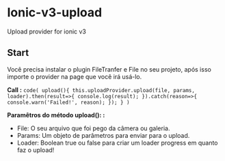 # Ionic-v3-upload
Upload provider for ionic v3

## Start ##
Você precisa instalar o plugin FileTranfer e File no seu projeto, após isso importe o provider na page que você irá usá-lo.


**Call :**
`code(
    upload(){
      this.uploadProvider.upload(file, params, loader).then(result=>{
        console.log(result);
      }).catch(reason=>{
        console.warn('Failed!', reason);
      });
    }
)`

**Paramêtros do método upload(): :**
- File: O seu arquivo que foi pego da câmera ou galeria.
- Params: Um objeto de parâmetros para enviar para o upload.
- Loader: Boolean true ou false para criar um loader progress em quanto faz o upload!
